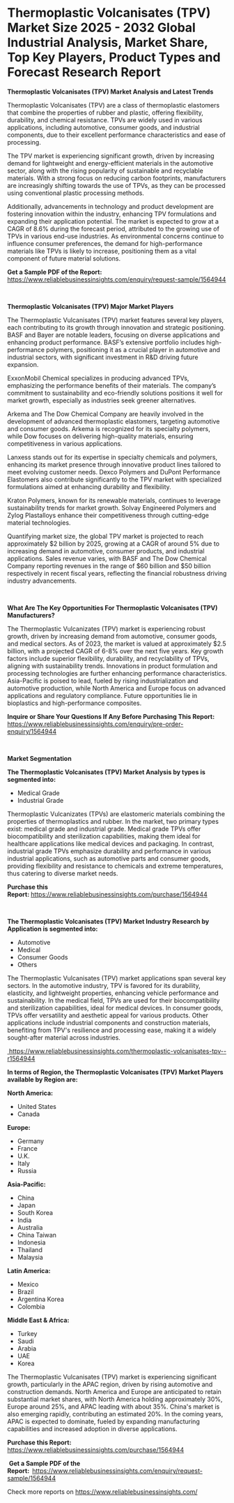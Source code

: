 <p><h1>Thermoplastic Volcanisates (TPV) Market Size 2025 - 2032 Global Industrial Analysis, Market Share, Top Key Players, Product Types and Forecast Research Report</h1></p><p><strong>Thermoplastic Volcanisates (TPV) Market Analysis and Latest Trends</strong></p>
<p><p>Thermoplastic Volcanisates (TPV) are a class of thermoplastic elastomers that combine the properties of rubber and plastic, offering flexibility, durability, and chemical resistance. TPVs are widely used in various applications, including automotive, consumer goods, and industrial components, due to their excellent performance characteristics and ease of processing.</p><p>The TPV market is experiencing significant growth, driven by increasing demand for lightweight and energy-efficient materials in the automotive sector, along with the rising popularity of sustainable and recyclable materials. With a strong focus on reducing carbon footprints, manufacturers are increasingly shifting towards the use of TPVs, as they can be processed using conventional plastic processing methods.</p><p>Additionally, advancements in technology and product development are fostering innovation within the industry, enhancing TPV formulations and expanding their application potential. The market is expected to grow at a CAGR of 8.6% during the forecast period, attributed to the growing use of TPVs in various end-use industries. As environmental concerns continue to influence consumer preferences, the demand for high-performance materials like TPVs is likely to increase, positioning them as a vital component of future material solutions.</p></p>
<p><strong>Get a Sample PDF of the Report:&nbsp;</strong> <a href="https://www.reliablebusinessinsights.com/enquiry/request-sample/1564944?utm_campaign=1789&utm_medium=2&utm_source=Github&utm_content=ia&utm_term=02042025&utm_id=thermoplastic-volcanisates-tpv">https://www.reliablebusinessinsights.com/enquiry/request-sample/1564944</a></p>
<p>&nbsp;</p>
<p><strong>Thermoplastic Volcanisates (TPV) Major Market Players</strong></p>
<p><p>The Thermoplastic Vulcanisates (TPV) market features several key players, each contributing to its growth through innovation and strategic positioning. BASF and Bayer are notable leaders, focusing on diverse applications and enhancing product performance. BASF’s extensive portfolio includes high-performance polymers, positioning it as a crucial player in automotive and industrial sectors, with significant investment in R&D driving future expansion.</p><p>ExxonMobil Chemical specializes in producing advanced TPVs, emphasizing the performance benefits of their materials. The company’s commitment to sustainability and eco-friendly solutions positions it well for market growth, especially as industries seek greener alternatives.</p><p>Arkema and The Dow Chemical Company are heavily involved in the development of advanced thermoplastic elastomers, targeting automotive and consumer goods. Arkema is recognized for its specialty polymers, while Dow focuses on delivering high-quality materials, ensuring competitiveness in various applications.</p><p>Lanxess stands out for its expertise in specialty chemicals and polymers, enhancing its market presence through innovative product lines tailored to meet evolving customer needs. Dexco Polymers and DuPont Performance Elastomers also contribute significantly to the TPV market with specialized formulations aimed at enhancing durability and flexibility.</p><p>Kraton Polymers, known for its renewable materials, continues to leverage sustainability trends for market growth. Solvay Engineered Polymers and Zylog Plastalloys enhance their competitiveness through cutting-edge material technologies.</p><p>Quantifying market size, the global TPV market is projected to reach approximately $2 billion by 2025, growing at a CAGR of around 5% due to increasing demand in automotive, consumer products, and industrial applications. Sales revenue varies, with BASF and The Dow Chemical Company reporting revenues in the range of $60 billion and $50 billion respectively in recent fiscal years, reflecting the financial robustness driving industry advancements.</p></p>
<p>&nbsp;</p>
<p><strong>What Are The Key Opportunities For Thermoplastic Volcanisates (TPV) Manufacturers?</strong></p>
<p><p>The Thermoplastic Vulcanizates (TPV) market is experiencing robust growth, driven by increasing demand from automotive, consumer goods, and medical sectors. As of 2023, the market is valued at approximately $2.5 billion, with a projected CAGR of 6-8% over the next five years. Key growth factors include superior flexibility, durability, and recyclability of TPVs, aligning with sustainability trends. Innovations in product formulation and processing technologies are further enhancing performance characteristics. Asia-Pacific is poised to lead, fueled by rising industrialization and automotive production, while North America and Europe focus on advanced applications and regulatory compliance. Future opportunities lie in bioplastics and high-performance composites.</p></p>
<p><strong>Inquire or Share Your Questions If Any Before Purchasing This Report:</strong> <a href="https://www.reliablebusinessinsights.com/enquiry/pre-order-enquiry/1564944?utm_campaign=1789&utm_medium=2&utm_source=Github&utm_content=ia&utm_term=02042025&utm_id=thermoplastic-volcanisates-tpv">https://www.reliablebusinessinsights.com/enquiry/pre-order-enquiry/1564944</a></p>
<p>&nbsp;</p>
<p><strong>Market Segmentation</strong></p>
<p><strong>The Thermoplastic Volcanisates (TPV) Market Analysis by types is segmented into:</strong></p>
<p><ul><li>Medical Grade</li><li>Industrial Grade</li></ul></p>
<p><p>Thermoplastic Vulcanizates (TPVs) are elastomeric materials combining the properties of thermoplastics and rubber. In the market, two primary types exist: medical grade and industrial grade. Medical grade TPVs offer biocompatibility and sterilization capabilities, making them ideal for healthcare applications like medical devices and packaging. In contrast, industrial grade TPVs emphasize durability and performance in various industrial applications, such as automotive parts and consumer goods, providing flexibility and resistance to chemicals and extreme temperatures, thus catering to diverse market needs.</p></p>
<p><strong>Purchase this Report:&nbsp;</strong><a href="https://www.reliablebusinessinsights.com/purchase/1564944?utm_campaign=1789&utm_medium=2&utm_source=Github&utm_content=ia&utm_term=02042025&utm_id=thermoplastic-volcanisates-tpv">https://www.reliablebusinessinsights.com/purchase/1564944</a></p>
<p>&nbsp;</p>
<p><strong>The Thermoplastic Volcanisates (TPV) Market Industry Research by Application is segmented into:</strong></p>
<p><ul><li>Automotive</li><li>Medical</li><li>Consumer Goods</li><li>Others</li></ul></p>
<p><p>The Thermoplastic Vulcanisates (TPV) market applications span several key sectors. In the automotive industry, TPV is favored for its durability, elasticity, and lightweight properties, enhancing vehicle performance and sustainability. In the medical field, TPVs are used for their biocompatibility and sterilization capabilities, ideal for medical devices. In consumer goods, TPVs offer versatility and aesthetic appeal for various products. Other applications include industrial components and construction materials, benefiting from TPV's resilience and processing ease, making it a widely sought-after material across industries.</p></p>
<p><a href="https://www.reliablebusinessinsights.com/thermoplastic-volcanisates-tpv--r1564944?utm_campaign=1789&utm_medium=2&utm_source=Github&utm_content=ia&utm_term=02042025&utm_id=thermoplastic-volcanisates-tpv">&nbsp;https://www.reliablebusinessinsights.com/thermoplastic-volcanisates-tpv--r1564944</a></p>
<p><strong>In terms of Region, the Thermoplastic Volcanisates (TPV) Market Players available by Region are:</strong></p>
<p>
    <p> <strong> North America: </strong>
        <ul>
            <li>United States</li>
            <li>Canada</li>
        </ul>
        </p> 
    <p> <strong> Europe: </strong>
        <ul>
            <li>Germany</li>
            <li>France</li>
            <li>U.K.</li>
            <li>Italy</li>
            <li>Russia</li>
        </ul>
        </p> 
    <p> <strong> Asia-Pacific: </strong>
        <ul>
            <li>China</li>
            <li>Japan</li>
            <li>South Korea</li>
            <li>India</li>
            <li>Australia</li>
            <li>China Taiwan</li>
            <li>Indonesia</li>
            <li>Thailand</li>
            <li>Malaysia</li>
        </ul>
        </p> 
    <p> <strong> Latin America: </strong>
        <ul>
            <li>Mexico</li>
            <li>Brazil</li>
            <li>Argentina Korea</li>
            <li>Colombia</li>
        </ul>
        </p> 
    <p> <strong> Middle East & Africa: </strong>
        <ul>
            <li>Turkey</li>
            <li>Saudi</li>
            <li>Arabia</li>
            <li>UAE</li>
            <li>Korea</li>
        </ul>
    </p>
    </p>
<p><p>The Thermoplastic Vulcanisates (TPV) market is experiencing significant growth, particularly in the APAC region, driven by rising automotive and construction demands. North America and Europe are anticipated to retain substantial market shares, with North America holding approximately 30%, Europe around 25%, and APAC leading with about 35%. China's market is also emerging rapidly, contributing an estimated 20%. In the coming years, APAC is expected to dominate, fueled by expanding manufacturing capabilities and increased adoption in diverse applications.</p></p>
<p><strong>Purchase this Report: </strong><a href="https://www.reliablebusinessinsights.com/purchase/1564944?utm_campaign=1789&utm_medium=2&utm_source=Github&utm_content=ia&utm_term=02042025&utm_id=thermoplastic-volcanisates-tpv">https://www.reliablebusinessinsights.com/purchase/1564944</a></p>
<p>&nbsp;<strong>Get a Sample PDF of the Report:&nbsp;&nbsp;</strong><a href="https://www.reliablebusinessinsights.com/enquiry/request-sample/1564944?utm_campaign=1789&utm_medium=2&utm_source=Github&utm_content=ia&utm_term=02042025&utm_id=thermoplastic-volcanisates-tpv">https://www.reliablebusinessinsights.com/enquiry/request-sample/1564944</a></p>
<p><strong></strong></p>
<p>Check more reports on <a href="https://www.reliablebusinessinsights.com/?utm_campaign=1789&utm_medium=2&utm_source=Github&utm_content=ia&utm_term=02042025&utm_id=thermoplastic-volcanisates-tpv">https://www.reliablebusinessinsights.com/</a></p>